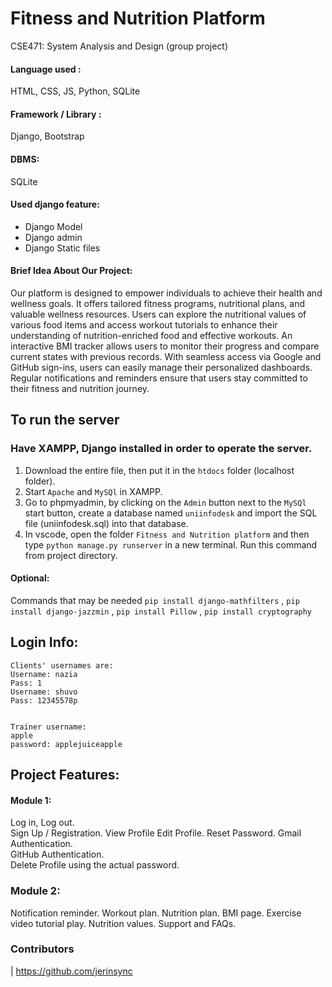 # Fitness and Nutrition Platform
CSE471: System Analysis and Design (group project)

#### Language used : 
HTML, CSS, JS, Python, SQLite

#### Framework / Library : 
Django, Bootstrap

#### DBMS: 
SQLite

#### Used django feature:
*	Django Model
*	Django admin
*	Django Static files

#### Brief Idea About Our Project:
Our platform is designed to empower individuals to achieve their health and wellness goals. It offers tailored fitness programs, nutritional plans, and valuable wellness resources. Users can explore the nutritional values of various food items and access workout tutorials to enhance their understanding of nutrition-enriched food and effective workouts. An interactive BMI tracker allows users to monitor their progress and compare current states with previous records. With seamless access via Google and GitHub sign-ins, users can easily manage their personalized dashboards. Regular notifications and reminders ensure that users stay committed to their fitness and nutrition journey.



## To run the server
### Have XAMPP, Django installed in order to operate the server.
1. Download the entire file, then put it in the `htdocs` folder (localhost folder).
2. Start `Apache` and `MySQl` in XAMPP.
3. Go to phpmyadmin, by clicking on the `Admin` button next to the `MySQl` start button, create a database named `uniinfodesk` and import the SQL file (uniinfodesk.sql) into that database.
4. In vscode, open the folder `Fitness and Nutrition platform` and then type `python manage.py runserver` in a new terminal. Run this command from project directory.

#### Optional:

Commands that may be needed `pip install django-mathfilters` , `pip install django-jazzmin` , `pip install Pillow` , `pip install cryptography`


## Login Info:
```
Clients' usernames are:
Username: nazia
Pass: 1
Username: shuvo
Pass: 12345578p


Trainer username:
apple
password: applejuiceapple

```

## Project Features:
#### Module 1:
Log in, Log out.  
Sign Up / Registration. 
View Profile
Edit Profile. 
Reset Password. 
Gmail Authentication.  
GitHub Authentication.  
Delete Profile using the actual password.


### Module 2:
Notification reminder.
Workout plan.
Nutrition plan.
BMI page.
Exercise video tutorial play.
Nutrition values.
Support and FAQs.





### Contributors
| https://github.com/jerinsync
